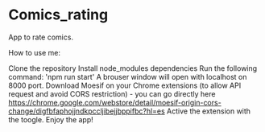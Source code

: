 # Comics_rating

App to rate comics.

How to use me:

Clone the repository
Install node_modules dependencies
Run the following command: 'npm run start'
A brouser window will open with localhost on 8000 port.
Download Moesif on your Chrome extensions (to allow API request and avoid CORS restriction) - you can go directly here https://chrome.google.com/webstore/detail/moesif-origin-cors-change/digfbfaphojjndkpccljibejjbppifbc?hl=es
Active the extension with the toogle.
Enjoy the app!
